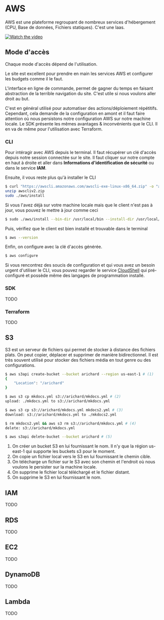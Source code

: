 # AWS

AWS est une plateforme regroupant de nombreux services d'hébergement (CPU, Base de données, Fichiers statiques). C'est une Iaas.

[![Watch the video](https://img.youtube.com/vi/JIbIYCM48to/hqdefault.jpg)](https://youtu.be/JIbIYCM48to)

## Mode d'accès

Chaque mode d'accès dépend de l'utilisation. 

Le site est excellent pour prendre en main les services AWS et configurer les budgets comme il le faut.

L'interface en ligne de commande, permet de gagner du temps en faisant abstraction de la terrible navigation du site. C'est utile si nous voulons aller droit au but. 

C'est en général utilisé pour automatiser des actions/déploiement répétitifs. Cependant, cela demande de la configuration en amont et il faut faire attention où nous persistons notre configuration AWS sur notre machine locale. Le SDK présente les mêmes avantages & inconvénients que le CLI. Il en va de même pour l'utilisation avec Terraform.

### CLI

Pour intéragir avec AWS depuis le terminal. Il faut récupérer un clé d'accès depuis notre session connectée sur le site.
Il faut cliquer sur notre compte en haut à droite et aller dans __Informations d'identification de sécurité__ ou dans le service __IAM__.

Ensuite, il vous reste plus qu'à installer le CLI

```sh
$ curl "https://awscli.amazonaws.com/awscli-exe-linux-x86_64.zip" -o "awscliv2.zip"
unzip awscliv2.zip
sudo ./aws/install
```

Si vous l'avez déjà sur votre machine locale mais que le client n'est pas à jour, vous pouvez le mettre à jour comme ceci

```sh
$ sudo ./aws/install --bin-dir /usr/local/bin --install-dir /usr/local/aws-cli --update
```

Puis, vérifiez que le client est bien installé et trouvable dans le terminal

```sh
$ aws --version
```

Enfin, on configure avec la clé d'accès générée.

```sh
$ aws configure
```

Si vous rencontrez des soucis de configuration et qui vous avez un besoin urgent d'utiliser le CLI, vous pouvez regarder le service [CloudShell](https://eu-west-3.console.aws.amazon.com/cloudshell/home?region=eu-west-3#) qui pré-configuré et possède même des langages de programmation installé.

### SDK

TODO

### Terraform

TODO

## S3

S3 est un serveur de fichiers qui permet de stocker à distance des fichiers plats. On peut copier, déplacer et supprimer de manière bidirectionnel.
Il est très souvent utilisé pour stocker des fichiers média en tout genre ou des configurations.

```sh title="Intéractions avec le CLI"
$ aws s3api create-bucket --bucket arichard --region us-east-1 # (1)
{
    "Location": "/arichard"
}

$ aws s3 cp mkdocs.yml s3://arichard/mkdocs.yml # (2)
upload: ./mkdocs.yml to s3://arichard/mkdocs.yml  

$ aws s3 cp s3://arichard/mkdocs.yml mkdocs2.yml # (3)
download: s3://arichard/mkdocs.yml to ./mkdocs2.yml

$ rm mkdocs2.yml && aws s3 rm s3://arichard/mkdocs.yml # (4)
delete: s3://arichard/mkdocs.yml

$ aws s3api delete-bucket --bucket arichard # (5)
```

1. On créer un bucket S3 en lui fournissant le nom. Il n'y que la région us-east-1 qui supporte les buckets s3 pour le moment.
2. On copie un fichier local vers le S3 en lui fournissant le chemin cible.
3. On télécharge un fichier sur le S3 avec son chemin et l'endroit où nous voulons le persister sur la machine locale.
4. On supprime le fichier local téléchargé et le fichier distant.
5. On supprime le S3 en lui fournissant le nom.

## IAM

TODO

## RDS

TODO

## EC2

TODO

## DynamoDB

TODO

## Lambda

TODO
